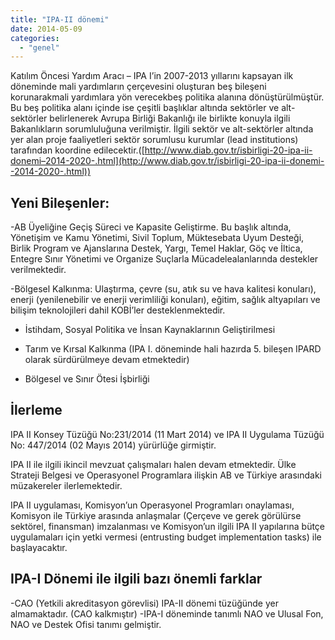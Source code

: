 ```yaml
---
title: "IPA-II dönemi"
date: 2014-05-09
categories: 
  - "genel"
---
```


Katılım Öncesi Yardım Aracı – IPA I’in 2007-2013 yıllarını kapsayan ilk döneminde mali yardımların çerçevesini oluşturan beş bileşeni korunarakmali yardımlara yön verecekbeş politika alanına dönüştürülmüştür. Bu beş politika alanı içinde ise çeşitli başlıklar altında sektörler ve alt-sektörler belirlenerek Avrupa Birliği Bakanlığı ile birlikte konuyla ilgili Bakanlıkların sorumluluğuna verilmiştir. İlgili sektör ve alt-sektörler altında yer alan proje faaliyetleri sektör sorumlusu kurumlar (lead institutions) tarafından koordine edilecektir.([http://www.diab.gov.tr/isbirligi-20-ipa-ii-donemi–2014-2020-.html](http://www.diab.gov.tr/isbirligi-20-ipa-ii-donemi--2014-2020-.html))

## Yeni Bileşenler:

\-AB Üyeliğine Geçiş Süreci ve Kapasite Geliştirme. Bu başlık altında, Yönetişim ve Kamu Yönetimi, Sivil Toplum, Müktesebata Uyum Desteği, Birlik Program ve Ajanslarına Destek, Yargı, Temel Haklar, Göç ve İltica, Entegre Sınır Yönetimi ve Organize Suçlarla Mücadelealanlarında destekler verilmektedir.

\-Bölgesel Kalkınma: Ulaştırma, çevre (su, atık su ve hava kalitesi konuları), enerji (yenilenebilir ve enerji verimliliği konuları), eğitim, sağlık altyapıları ve bilişim teknolojileri dahil KOBİ’ler desteklenmektedir.

- İstihdam, Sosyal Politika ve İnsan Kaynaklarının Geliştirilmesi  
    
- Tarım ve Kırsal Kalkınma (IPA I. döneminde hali hazırda 5. bileşen IPARD olarak sürdürülmeye devam etmektedir)  
    
- Bölgesel ve Sınır Ötesi İşbirliği  
    

## İlerleme

IPA II Konsey Tüzüğü No:231/2014 (11 Mart 2014) ve IPA II Uygulama Tüzüğü No: 447/2014 (02 Mayıs 2014) yürürlüğe girmiştir.

IPA II ile ilgili ikincil mevzuat çalışmaları halen devam etmektedir. Ülke Strateji Belgesi ve Operasyonel Programlara ilişkin AB ve Türkiye arasındaki müzakereler ilerlemektedir.

IPA II uygulaması, Komisyon’un Operasyonel Programları onaylaması, Komisyon ile Türkiye arasında anlaşmalar (Çerçeve ve gerek görülürse sektörel, finansman) imzalanması ve Komisyon’un ilgili IPA II yapılarına bütçe uygulamaları için yetki vermesi (entrusting budget implementation tasks) ile başlayacaktır.

## IPA-I Dönemi ile ilgili bazı önemli farklar

\-CAO (Yetkili akreditasyon görevlisi) IPA-II dönemi tüzüğünde yer almamaktadır. (CAO kalkmıştır) -IPA-I döneminde tanımlı NAO ve Ulusal Fon, NAO ve Destek Ofisi tanımı gelmiştir.
